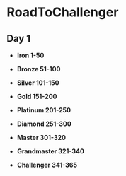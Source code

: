 # RoadToChallenger

## Day 1

- **Iron 1-50**

- **Bronze 51-100**

- **Silver 101-150**

- **Gold 151-200**

- **Platinum 201-250**

- **Diamond 251-300**

- **Master 301-320**

- **Grandmaster 321-340**

- **Challenger 341-365**
